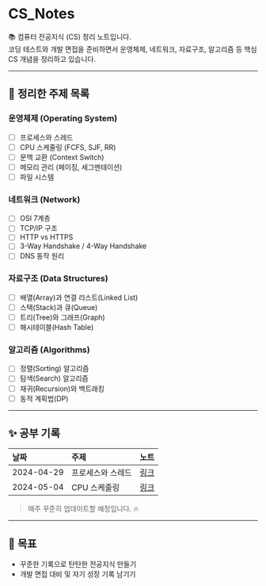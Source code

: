 # CS_Notes

📚 컴퓨터 전공지식 (CS) 정리 노트입니다.  
코딩 테스트와 개발 면접을 준비하면서 운영체제, 네트워크, 자료구조, 알고리즘 등 핵심 CS 개념을 정리하고 있습니다.

---

## 📌 정리한 주제 목록

### 운영체제 (Operating System)
- [ ] 프로세스와 스레드
- [ ] CPU 스케줄링 (FCFS, SJF, RR)
- [ ] 문맥 교환 (Context Switch)
- [ ] 메모리 관리 (페이징, 세그멘테이션)
- [ ] 파일 시스템

### 네트워크 (Network)
- [ ] OSI 7계층
- [ ] TCP/IP 구조
- [ ] HTTP vs HTTPS
- [ ] 3-Way Handshake / 4-Way Handshake
- [ ] DNS 동작 원리

### 자료구조 (Data Structures)
- [ ] 배열(Array)과 연결 리스트(Linked List)
- [ ] 스택(Stack)과 큐(Queue)
- [ ] 트리(Tree)와 그래프(Graph)
- [ ] 해시테이블(Hash Table)

### 알고리즘 (Algorithms)
- [ ] 정렬(Sorting) 알고리즘
- [ ] 탐색(Search) 알고리즘
- [ ] 재귀(Recursion)와 백트래킹
- [ ] 동적 계획법(DP)

---

## ✨ 공부 기록

| 날짜 | 주제 | 노트 |
|:---|:---|:---|
| 2024-04-29 | 프로세스와 스레드 | [링크]() |
| 2024-05-04 | CPU 스케줄링 | [링크]() |

> 매주 꾸준히 업데이트할 예정입니다. 🔥

---

## 💬 목표

- 꾸준한 기록으로 탄탄한 전공지식 만들기
- 개발 면접 대비 및 자기 성장 기록 남기기
